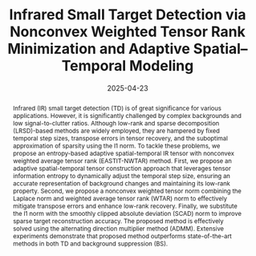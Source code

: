 ---
title: "Infrared Small Target Detection via Nonconvex Weighted Tensor Rank Minimization and Adaptive Spatial–Temporal Modeling"
draft: true
authors:
- Yang Sun
- Zaiping Lin
- Ting Liu
- Boyang Li
- Qian Yin
- Yingwu Chen
- admin

author_notes:
- 
- 
- 
- 
- 
- 
- 

# 日期格式：2025-04-23
# 期刊类型、卷号、页码、DOI等

date: "2025-04-23"

publication_types: ["article-journal"]

publication: "IEEE Transactions on Geoscience and Remote Sensing"
# publication_short: "IEEE TGRS"
volume: 63
pages: "1-18"
publisher: "IEEE"
doi: "10.1109/TGRS.2025.3563495"

abstract: |
  Infrared (IR) small target detection (TD) is of great significance for various applications. However, it is significantly challenged by complex backgrounds and low signal-to-clutter ratios. Although low-rank and sparse decomposition (LRSD)-based methods are widely employed, they are hampered by fixed temporal step sizes, transpose errors in tensor recovery, and the suboptimal approximation of sparsity using the l1 norm. To tackle these problems, we propose an entropy-based adaptive spatial-temporal IR tensor with nonconvex weighted average tensor rank (EASTIT-NWTAR) method. First, we propose an adaptive spatial-temporal tensor construction approach that leverages tensor information entropy to dynamically adjust the temporal step size, ensuring an accurate representation of background changes and maintaining its low-rank property. Second, we propose a nonconvex weighted tensor norm combining the Laplace norm and weighted average tensor rank (WTAR) norm to effectively mitigate transpose errors and enhance low-rank recovery. Finally, we substitute the l1 norm with the smoothly clipped absolute deviation (SCAD) norm to improve sparse target reconstruction accuracy. The proposed method is effectively solved using the alternating direction multiplier method (ADMM). Extensive experiments demonstrate that proposed method outperforms state-of-the-art methods in both TD and background suppression (BS).

summary: This paper proposes EASTIT-NWTAR, a novel method for infrared small target detection using adaptive spatial-temporal tensor modeling and nonconvex weighted tensor rank minimization.

tags:
- Infrared Small Target Detection
- Tensor Decomposition
- Low-Rank Modeling
- Adaptive Modeling
- EASTIT-NWTAR

featured: false

url_pdf: ""
url_code: ""
url_dataset: ""
url_poster: ""
url_project: ""
url_slides: ""
url_source: ""
url_video: ""
url_cn_pdf: ""
url_cn_blog: ""
url_cn_video: ""

image:
  preview_only: false
--- 